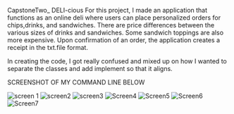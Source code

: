CapstoneTwo_ DELI-cious
For this project, I made an application that functions as an online deli where users can place personalized orders for chips,drinks, and sandwiches.
There are price differences between the various sizes of drinks and sandwiches. Some sandwich toppings are also more expensive. Upon confirmation of an order, 
the application creates a receipt in the txt.file format. 

In creating the code, I got really confused and mixed up on how I wanted to separate the classes and add implement so that it aligns. 




SCREENSHOT OF MY COMMAND LINE BELOW



![screen 1](https://github.com/JBueno3/CapstoneTwo_Deli/assets/166542802/f177aad7-65e3-41b2-85ea-6c61c56858f6)
![screen2](https://github.com/JBueno3/CapstoneTwo_Deli/assets/166542802/8666ea01-1aea-47f4-9b75-06918c9ff426)
![screen3](https://github.com/JBueno3/CapstoneTwo_Deli/assets/166542802/58e45cc8-50d1-43b7-9e5c-015c79762905)
![Screen4](https://github.com/JBueno3/CapstoneTwo_Deli/assets/166542802/5eab2fe7-c623-4662-8fe9-df3face35fba)
![Screen5](https://github.com/JBueno3/CapstoneTwo_Deli/assets/166542802/6875ebc7-ff18-4ca5-97ff-b0cde93b326a)
![Screen6](https://github.com/JBueno3/CapstoneTwo_Deli/assets/166542802/f11c5180-210f-44da-9995-0590045f56e4)
![Screen7](https://github.com/JBueno3/CapstoneTwo_Deli/assets/166542802/ce1088f6-ce04-4d62-9b20-7d301272940a)

